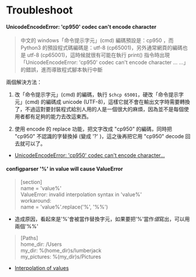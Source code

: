 # Troubleshoot

#### UnicodeEncodeError: 'cp950' codec can't encode character
> 中文的 windows「命令提示字元」(cmd) 編碼預設是：cp950 ，而Python3 的預設程式碼編碼是：utf-8 (cp65001)，另外通常網頁的編碼也是 utf-8 (cp65001)，這時候就很有可能在執行 print() 指令時出現 「UnicodeEncodeError: 'cp950' codec can't encode character ... ...」的錯誤，進而導致程式腳本執行中斷

兩個解決方法：
1. 改「命令提示字元」(cmd) 的編碼，執行 `$chcp 65001`，硬改「命令提示字元」(cmd) 的編碼成 unicode (UTF-8)，這樣它就不會在輸出文字時需要轉換了，不過這對要封裝程式給別人用的人是一個很大的麻煩，因為並不是每個使用者都有足夠的能力去改這東西。

2. 使用 encode 的 replace 功能，把文字改成 "cp950" 的編碼，同時把 "cp950" 不認識的字替換掉 (變成 '?' )，這之後再把它用 "cp950" decode 回去就可以了。


* [UnicodeEncodeError: 'cp950' codec can't encode character...](http://marsray.pixnet.net/blog/post/61040521-%5Bpython3%5D-%E7%94%A8-python3-%E5%AF%AB%E4%B8%80%E5%80%8B%E7%B6%B2%E8%B7%AF%E7%88%AC%E8%9F%B2)


#### configparser '%' in value will cause ValueError
> [section]<br/>
> name = 'value%'<br/>
> ValueError: invalid interpolation syntax in 'value%'<br/>
> workaround:<br/>
> name = 'value%'.replace('%', '%%')<br/>

* 造成原因，看起來是'%'會被當作替換字元，如果要把'%'當作*值*寫出，可以用兩個'%%'
> [Paths]<br/>
> home_dir: /Users<br/>
> my_dir: %(home_dir)s/lumberjack<br/>
> my_pictures: %(my_dir)s/Pictures
* [Interpolation of values](https://docs.python.org/3/library/configparser.html#interpolation-of-values)
